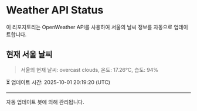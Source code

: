 
# Weather API Status

이 리포지토리는 OpenWeather API를 사용하여 서울의 날씨 정보를 자동으로 업데이트합니다.

## 현재 서울 날씨
> 서울의 현재 날씨: overcast clouds, 온도: 17.26°C, 습도: 94%

⏳ 업데이트 시간: 2025-10-01 20:19:20 (UTC)

---
자동 업데이트 봇에 의해 관리됩니다.
